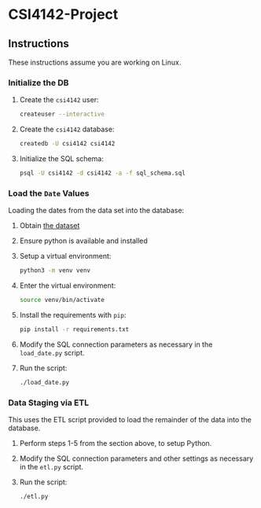 # CSI4142-Project

## Instructions

These instructions assume you are working on Linux.

### Initialize the DB

1. Create the `csi4142` user:

    ```sh
    createuser --interactive
    ```

2. Create the `csi4142` database:

    ```sh
    createdb -U csi4142 csi4142
    ```

3. Initialize the SQL schema:

    ```sh
    psql -U csi4142 -d csi4142 -a -f sql_schema.sql
    ```

### Load the `Date` Values

Loading the dates from the data set into the database:

1. Obtain [the dataset][dataset]
2. Ensure python is available and installed
3. Setup a virtual environment:

    ```sh
    python3 -m venv venv
    ```

4. Enter the virtual environment:

    ```sh
    source venv/bin/activate
    ```

5. Install the requirements with `pip`:

    ```sh
    pip install -r requirements.txt
    ```

6. Modify the SQL connection parameters as necessary in the `load_date.py`
   script.
7. Run the script:

    ```sh
    ./load_date.py
    ```

### Data Staging via ETL

This uses the ETL script provided to load the remainder of the data into the
database.

1. Perform steps 1-5 from the section above, to setup Python.
2. Modify the SQL connection parameters and other settings as necessary in the
   `etl.py` script.
3. Run the script:

    ```sh
    ./etl.py
    ```

[dataset]: http://data.worldbank.org/data-catalog/crowd-sourced-price-collection
